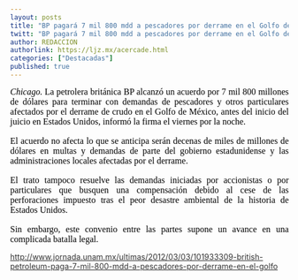 ```yaml
---
layout: posts
title: "BP pagará 7 mil 800 mdd a pescadores por derrame en el Golfo de México"
twitt: "BP pagará 7 mil 800 mdd a pescadores por derrame en el Golfo de México"
author: REDACCION
authorlink: https://ljz.mx/acercade.html
categories: ["Destacadas"]
published: true
---
```

<p style="text-align: justify;">
  <em style="color: #000000; font-family: Times, 'Times New Roman', serif; font-size: 16px; line-height: normal;">Chicago. </em><span style="color: #000000; font-family: Times, 'Times New Roman', serif; font-size: 16px; line-height: normal;">La petrolera británica BP alcanzó un acuerdo por 7 mil 800 millones de dólares para terminar con demandas de pescadores y otros particulares afectados por el derrame de crudo en el Golfo de México, antes del inicio del juicio en Estados Unidos, informó la firma el viernes por la noche.</span><br style="color: #000000; font-family: Times, 'Times New Roman', serif; font-size: 16px; line-height: normal;" /><br style="color: #000000; font-family: Times, 'Times New Roman', serif; font-size: 16px; line-height: normal;" /><span style="color: #000000; font-family: Times, 'Times New Roman', serif; font-size: 16px; line-height: normal;">El acuerdo no afecta lo que se anticipa serán decenas de miles de millones de dólares en multas y demandas de parte del gobierno estadunidense y las administraciones locales afectadas por el derrame.</span><br style="color: #000000; font-family: Times, 'Times New Roman', serif; font-size: 16px; line-height: normal;" /><br style="color: #000000; font-family: Times, 'Times New Roman', serif; font-size: 16px; line-height: normal;" /><span style="color: #000000; font-family: Times, 'Times New Roman', serif; font-size: 16px; line-height: normal;">El trato tampoco resuelve las demandas iniciadas por accionistas o por particulares que busquen una compensación debido al cese de las perforaciones impuesto tras el peor desastre ambiental de la historia de Estados Unidos.</span><br style="color: #000000; font-family: Times, 'Times New Roman', serif; font-size: 16px; line-height: normal;" /><br style="color: #000000; font-family: Times, 'Times New Roman', serif; font-size: 16px; line-height: normal;" /><span style="color: #000000; font-family: Times, 'Times New Roman', serif; font-size: 16px; line-height: normal;">Sin embargo, este convenio entre las partes supone un avance en una complicada batalla legal.</span>
</p>

<p style="text-align: justify;">
  <a href="http://www.jornada.unam.mx/ultimas/2012/03/03/101933309-british-petroleum-paga-7-mil-800-mdd-a-pescadores-por-derrame-en-el-golfo"><span style="color: #333333;">http://www.jornada.unam.mx/ultimas/2012/03/03/101933309-british-petroleum-paga-7-mil-800-mdd-a-pescadores-por-derrame-en-el-golfo</span></a>
</p>
